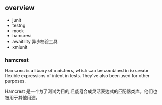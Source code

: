 
## overview
- junit
- testng
- mock
- hamcrest
- awaitility 异步校验工具
- xmlunit


### hamcrest
Hamcrest is a library of matchers, which can be combined in to create flexible expressions of intent in tests. 
They've also been used for other purposes.

Hamcrest 是一个为了测试为目的,且能组合成灵活表达式的匹配器类库。他们也被用于其他用途。